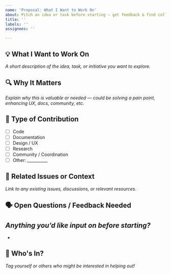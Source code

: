 ```yaml
---
name: 'Proposal: What I Want to Work On'
about: Pitch an idea or task before starting — get feedback & find collabs
title: ''
labels: ''
assignees: ''

---
```


## 💡 What I Want to Work On

_A short description of the idea, task, or initiative you want to explore._

## 🔍 Why It Matters

_Explain why this is valuable or needed — could be solving a pain point, enhancing UX, docs, community, etc._

## 🤝 Type of Contribution

- [ ] Code
- [ ] Documentation
- [ ] Design / UX
- [ ] Research
- [ ] Community / Coordination
- [ ] Other: __________

## 🔗 Related Issues or Context

_Link to any existing issues, discussions, or relevant resources._

## 🗣️ Open Questions / Feedback Needed

_Anything you’d like input on before starting?_
-
-

## 🙋 Who's In?

_Tag yourself or others who might be interested in helping out!_
